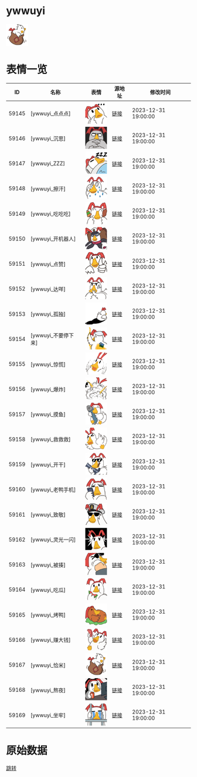 # ywwuyi

<img src="./cover.png" height="60" alt="cover" />

# 表情一览

|ID|名称|表情|源地址|修改时间|
|----|----|----|----|----|
|59145|[ywwuyi_点点点]|<img src="./pic/059145_%5Bywwuyi_点点点%5D.png" height="60" alt="点点点"/>|[链接](https://i0.hdslb.com/bfs/garb/451f722dbcb913949466914af3bd3238c51d3f48.png)|2023-12-31 19:00:00|
|59146|[ywwuyi_沉思]|<img src="./pic/059146_%5Bywwuyi_沉思%5D.png" height="60" alt="沉思"/>|[链接](https://i0.hdslb.com/bfs/garb/56863bf1fdd0a6a173620ab5f7cc0a48d36a2803.png)|2023-12-31 19:00:00|
|59147|[ywwuyi_ZZZ]|<img src="./pic/059147_%5Bywwuyi_ZZZ%5D.png" height="60" alt="ZZZ"/>|[链接](https://i0.hdslb.com/bfs/garb/77f31191d949131881b9d50ad39d78ae14187ce6.png)|2023-12-31 19:00:00|
|59148|[ywwuyi_擦汗]|<img src="./pic/059148_%5Bywwuyi_擦汗%5D.png" height="60" alt="擦汗"/>|[链接](https://i0.hdslb.com/bfs/garb/323c2dbae4498c599d1b43b8b9dc0c3ce42cda62.png)|2023-12-31 19:00:00|
|59149|[ywwuyi_吃吃吃]|<img src="./pic/059149_%5Bywwuyi_吃吃吃%5D.png" height="60" alt="吃吃吃"/>|[链接](https://i0.hdslb.com/bfs/garb/2462b587faffe4878d7c1fdd7641a4ed2ea86290.png)|2023-12-31 19:00:00|
|59150|[ywwuyi_开机器人]|<img src="./pic/059150_%5Bywwuyi_开机器人%5D.png" height="60" alt="开机器人"/>|[链接](https://i0.hdslb.com/bfs/garb/0baf9570bfe89094df3169633dba24e32ecf5b81.png)|2023-12-31 19:00:00|
|59151|[ywwuyi_点赞]|<img src="./pic/059151_%5Bywwuyi_点赞%5D.png" height="60" alt="点赞"/>|[链接](https://i0.hdslb.com/bfs/garb/77496ac4bea5ca43235762e17c56198e5475f6d7.png)|2023-12-31 19:00:00|
|59152|[ywwuyi_达咩]|<img src="./pic/059152_%5Bywwuyi_达咩%5D.png" height="60" alt="达咩"/>|[链接](https://i0.hdslb.com/bfs/garb/1a45ba12905d59e36baf512fcdd2c0695c558836.png)|2023-12-31 19:00:00|
|59153|[ywwuyi_孤独]|<img src="./pic/059153_%5Bywwuyi_孤独%5D.png" height="60" alt="孤独"/>|[链接](https://i0.hdslb.com/bfs/garb/94e9a131f405b1817142e7f92695ed54ab53c252.png)|2023-12-31 19:00:00|
|59154|[ywwuyi_不要停下来]|<img src="./pic/059154_%5Bywwuyi_不要停下来%5D.png" height="60" alt="不要停下来"/>|[链接](https://i0.hdslb.com/bfs/garb/d7ab1b8ab97c1ac8cb1cd1e2bba6d75807217632.png)|2023-12-31 19:00:00|
|59155|[ywwuyi_惊慌]|<img src="./pic/059155_%5Bywwuyi_惊慌%5D.png" height="60" alt="惊慌"/>|[链接](https://i0.hdslb.com/bfs/garb/a55f71172c4806d42815d3393cf3dd9de050d458.png)|2023-12-31 19:00:00|
|59156|[ywwuyi_爆炸]|<img src="./pic/059156_%5Bywwuyi_爆炸%5D.png" height="60" alt="爆炸"/>|[链接](https://i0.hdslb.com/bfs/garb/6a61b7c8be159fcf3133b7f045b989a9201c628d.png)|2023-12-31 19:00:00|
|59157|[ywwuyi_摸鱼]|<img src="./pic/059157_%5Bywwuyi_摸鱼%5D.png" height="60" alt="摸鱼"/>|[链接](https://i0.hdslb.com/bfs/garb/d9fdbe9d3db3fe9cd7afdd97a77b409a54207031.png)|2023-12-31 19:00:00|
|59158|[ywwuyi_救救救]|<img src="./pic/059158_%5Bywwuyi_救救救%5D.png" height="60" alt="救救救"/>|[链接](https://i0.hdslb.com/bfs/garb/89c176100eb2079a1abe9388052da0f03f7c0648.png)|2023-12-31 19:00:00|
|59159|[ywwuyi_开干]|<img src="./pic/059159_%5Bywwuyi_开干%5D.png" height="60" alt="开干"/>|[链接](https://i0.hdslb.com/bfs/garb/5db783f470641404930c9cfba1e8a227f8f97006.png)|2023-12-31 19:00:00|
|59160|[ywwuyi_老鸭手机]|<img src="./pic/059160_%5Bywwuyi_老鸭手机%5D.png" height="60" alt="老鸭手机"/>|[链接](https://i0.hdslb.com/bfs/garb/dfa95becddccc3a260596c5b50ba5de7a4c5c095.png)|2023-12-31 19:00:00|
|59161|[ywwuyi_致敬]|<img src="./pic/059161_%5Bywwuyi_致敬%5D.png" height="60" alt="致敬"/>|[链接](https://i0.hdslb.com/bfs/garb/eafefeadf285a7e93decd0ba7743a5d3c8c634f5.png)|2023-12-31 19:00:00|
|59162|[ywwuyi_灵光一闪]|<img src="./pic/059162_%5Bywwuyi_灵光一闪%5D.png" height="60" alt="灵光一闪"/>|[链接](https://i0.hdslb.com/bfs/garb/b770c5b11f92e0799c4b87a2ccc6ec8d626fa967.png)|2023-12-31 19:00:00|
|59163|[ywwuyi_被揍]|<img src="./pic/059163_%5Bywwuyi_被揍%5D.png" height="60" alt="被揍"/>|[链接](https://i0.hdslb.com/bfs/garb/db71e8454ff5ed9621ae6a2d74b6c4a2d836dd22.png)|2023-12-31 19:00:00|
|59164|[ywwuyi_吃瓜]|<img src="./pic/059164_%5Bywwuyi_吃瓜%5D.png" height="60" alt="吃瓜"/>|[链接](https://i0.hdslb.com/bfs/garb/20e354533a8b15b43a85533e9d06dc76f8f86a32.png)|2023-12-31 19:00:00|
|59165|[ywwuyi_烤鸭]|<img src="./pic/059165_%5Bywwuyi_烤鸭%5D.png" height="60" alt="烤鸭"/>|[链接](https://i0.hdslb.com/bfs/garb/6d57aecbfc71f4a417a057ac5dc457a5d226490e.png)|2023-12-31 19:00:00|
|59166|[ywwuyi_赚大钱]|<img src="./pic/059166_%5Bywwuyi_赚大钱%5D.png" height="60" alt="赚大钱"/>|[链接](https://i0.hdslb.com/bfs/garb/b1ad54065807177b2a0384d39fb836bbddc71f7f.png)|2023-12-31 19:00:00|
|59167|[ywwuyi_恰米]|<img src="./pic/059167_%5Bywwuyi_恰米%5D.png" height="60" alt="恰米"/>|[链接](https://i0.hdslb.com/bfs/garb/98d3c3f8de6459763640e0a07717f1609a08e0c1.png)|2023-12-31 19:00:00|
|59168|[ywwuyi_熬夜]|<img src="./pic/059168_%5Bywwuyi_熬夜%5D.png" height="60" alt="熬夜"/>|[链接](https://i0.hdslb.com/bfs/garb/721c0f3c2a9931f1425b4e119512cd7ac18734d3.png)|2023-12-31 19:00:00|
|59169|[ywwuyi_坐牢]|<img src="./pic/059169_%5Bywwuyi_坐牢%5D.png" height="60" alt="坐牢"/>|[链接](https://i0.hdslb.com/bfs/garb/bdee5d3766bfbc918d218695120f610f505ba198.png)|2023-12-31 19:00:00|

# 原始数据

[跳转](./raw.json)

